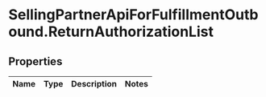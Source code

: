 # SellingPartnerApiForFulfillmentOutbound.ReturnAuthorizationList

## Properties
Name | Type | Description | Notes
------------ | ------------- | ------------- | -------------
